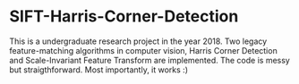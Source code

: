 # SIFT-Harris-Corner-Detection
This is a undergraduate research project in the year 2018. Two legacy feature-matching algorithms in computer vision, Harris Corner Detection and Scale-Invariant Feature Transform are implemented. The code is messy but straigthforward. Most importantly, it works :)
